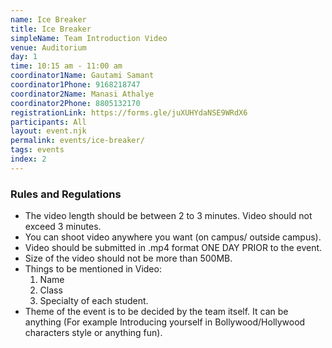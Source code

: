 ```yaml
---
name: Ice Breaker
title: Ice Breaker
simpleName: Team Introduction Video
venue: Auditorium
day: 1
time: 10:15 am - 11:00 am
coordinator1Name: Gautami Samant
coordinator1Phone: 9168218747
coordinator2Name: Manasi Athalye
coordinator2Phone: 8805132170
registrationLink: https://forms.gle/juXUHYdaNSE9WRdX6
participants: All
layout: event.njk
permalink: events/ice-breaker/
tags: events
index: 2
---
```


### Rules and Regulations

- The video length should be between 2 to 3 minutes. Video should not exceed 3 minutes.
- You can shoot video anywhere you want (on campus/ outside campus).
- Video should be submitted in .mp4 format ONE DAY PRIOR to the event.
- Size of the video should not be more than 500MB.
- Things to be mentioned in Video:
  1. Name
  1. Class
  1. Specialty of each student.
- Theme of the event is to be decided by the team itself. It can be anything (For example Introducing yourself in Bollywood/Hollywood characters style or anything fun).
